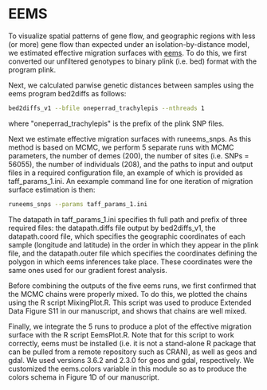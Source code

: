 # EEMS
To visualize spatial patterns of gene flow, and geographic regions with less (or more) gene flow than expected under an isolation-by-distance model, we estimated effective migration surfaces with [eems](https://github.com/dipetkov/eems). To do this, we first converted our unfiltered genotypes to binary plink (i.e. bed) format with the program plink. 

Next, we calculated parwise genetic distances between samples using the eems program bed2diffs as follows:
```bash
bed2diffs_v1 --bfile oneperrad_trachylepis --nthreads 1
``` 
where "oneperrad_trachylepis" is the prefix of the plink SNP files.

Next we estimate effective migration surfaces with runeems_snps. As this method is based on MCMC, we perform 5 separate runs with MCMC parameters, the number of demes (200), the number of sites (i.e. SNPs = 56055), the number of individuals (208), and the paths to input and output files in a required configuration file, an example of which is provided as taff_params_1.ini. An eexample command line for one iteration of migration surface estimation is then:
```bash
runeems_snps --params taff_params_1.ini  
```

The datapath in taff_params_1.ini specifies th full path and prefix of three required files: the datapath.diffs file output by bed2diffs_v1, the datapath.coord file, which specifies the geographic coordinates of each sample (longitude and latitude) in the order in which they appear in the plink file, and the datapath.outer file which specifies the coordinates defining the polygon in which eems inferences take place. These coordinates were the same ones used for our gradient forest analysis.

Before combining the outputs of the five eems runs, we first confirmed that the MCMC chains were properly mixed. To do this, we plotted the chains using the R script MixingPlot.R. This script was used to produce Extended Data Figure S11 in our manuscript, and shows that chains are well mixed.

Finally, we integrate the 5 runs to produce a plot of the effective migration surface with the R script EemsPlot.R. Note that for this script to work correctly, eems must be installed (i.e. it is not a stand-alone R package that can be pulled from a remote repository such as CRAN), as well as geos and gdal. We used versions 3.6.2 and 2.3.0 for geos and gdal, respectively. We customized the eems.colors variable in this module so as to produce the colors schema in Figure 1D of our manuscript. 
 
